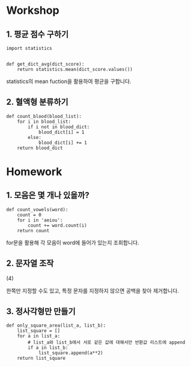 # Workshop



## 1. 평균 점수 구하기

```
import statistics


def get_dict_avg(dict_score):
    return statistics.mean(dict_score.values())
```

statistics의 mean fuction을 활용하여 평균을 구합니다.



## 2. 혈액형 분류하기

```
def count_blood(blood_list):
    for i in blood_list:
        if i not in blood_dict:
            blood_dict[i] = 1
        else:
            blood_dict[i] += 1
    return blood_dict
```



# Homework



## 1. 모음은 몇 개나 있을까?

```
def count_vowels(word):
    count = 0
    for i in 'aeiou':
        count += word.count(i)
    return count
```

for문을 활용해 각 모음이 word에 들어가 있는지 조회합니다.



## 2. 문자열 조작

(4)

한쪽만 지정할 수도 있고, 특정 문자를 지정하지 않으면 공백을 찾아 제거합니다.



## 3. 정사각형만 만들기

```
def only_square_area(list_a, list_b):
    list_square = []
    for a in list_a:
        # list_a와 list_b에서 서로 같은 값에 대해서만 반환값 리스트에 append
        if a in list_b:
            list_square.append(a**2)
    return list_square
```

